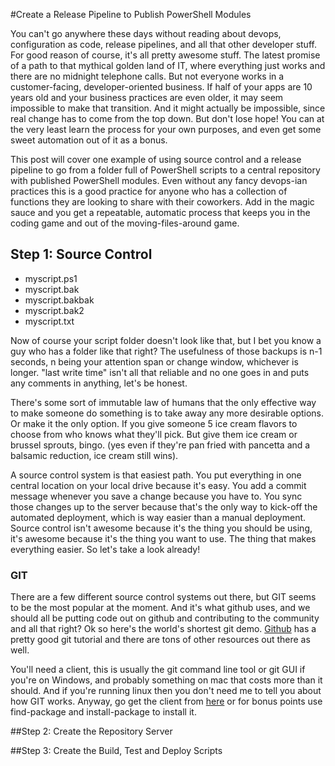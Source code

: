 #Create a Release Pipeline to Publish PowerShell Modules

You can't go anywhere these days without reading about devops, configuration as code, release pipelines, and all that other developer stuff.  For good reason of course, it's all pretty awesome stuff.  The latest promise of a path to that mythical golden land of IT, where everything just works and there are no midnight telephone calls.  But not everyone works in a customer-facing, developer-oriented business.  If half of your apps are 10 years old and your business practices are even older, it may seem impossible to make that transition.  And it might actually be impossible, since real change has to come from the top down.  But don't lose hope!  You can at the very least learn the process for your own purposes, and even get some sweet automation out of it as a bonus.

This post will cover one example of using source control and a release pipeline to go from a folder full of PowerShell scripts to a central repository with published PowerShell modules.  Even without any fancy devops-ian practices this is a good practice for anyone who has a collection of functions they are looking to share with their coworkers.  Add in the magic sauce and you get a repeatable, automatic process that keeps you in the coding game and out of the moving-files-around game.

## Step 1: Source Control

* myscript.ps1
* myscript.bak
* myscript.bakbak
* myscript.bak2
* myscript.txt

Now of course your script folder doesn't look like that, but I bet you know a guy who has a folder like that right?  The usefulness of those backups is n-1 seconds, n being your attention span or change window, whichever is longer.  "last write time" isn't all that reliable and no one goes in and puts any comments in anything, let's be honest.

There's some sort of immutable law of humans that the only effective way to make someone do something is to take away any more desirable options.  Or make it the only option.  If you give someone 5 ice cream flavors to choose from who knows what they'll pick.  But give them ice cream or brussel sprouts, bingo. (yes even if they're pan fried with pancetta and a balsamic reduction, ice cream still wins).

A source control system is that easiest path.  You put everything in one central location on your local drive because it's easy.  You add a commit message whenever you save a change because you have to.  You sync those changes up to the server because that's the only way to kick-off the automated deployment, which is way easier than a manual deployment.  Source control isn't awesome because it's the thing you should be using, it's awesome because it's the thing you want to use.  The thing that makes everything easier.  So let's take a look already!

### GIT

There are a few different source control systems out there, but GIT seems to be the most popular at the moment.  And it's what github uses, and we should all be putting code out on github and contributing to the community and all that right?  Ok so here's the world's shortest git demo.  [Github](https://try.github.io) has a pretty good git tutorial and there are tons of other resources out there as well.

You'll need a client, this is usually the git command line tool or git GUI if you're on Windows, and probably something on mac that costs more than it should.  And if you're running linux then you don't need me to tell you about how GIT works.  Anyway, go get the client from [here](https://git-scm.com/downloads) or for bonus points use find-package and install-package to install it.


##Step 2: Create the Repository Server

##Step 3: Create the Build, Test and Deploy Scripts
